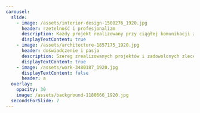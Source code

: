 ```yaml
---
carousel:
  slide:
    - image: /assets/interior-design-1508276_1920.jpg
      header: rzetelność i profesjonalizm
      description: Każdy projekt realizowany przy ciągłej komunikacji z klientem
      displayTextContent: true
    - image: /assets/architecture-1857175_1920.jpg
      header: doświadczenie i pasja
      description: Szereg zrealizowanych projektów i zadowolonych zleceniodawców
      displayTextContent: true
    - image: /assets/work-3480187_1920.jpg
      displayTextContent: false
      header: a
  overlay:
    opacity: 30
    image: /assets/background-1180666_1920.jpg
  secondsForSlide: 7
---
```

